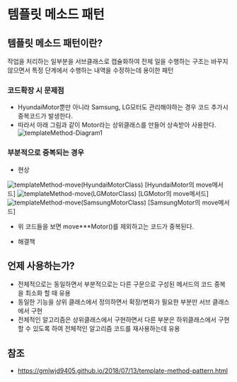 # 템플릿 메소드 패턴

## 템플릿 메소드 패턴이란?

작업을 처리하는 일부분을 서브클래스로 캡슐화하여 전체 일을 수행하는 구조는 바꾸지 않으면서 특정 단계에서 수행하는 내역을 수정하는데 용이한 패턴

### 코드확장 시 문제점
- HyundaiMotor뿐만 아니라 Samsung, LG모터도 관리해야하는 경우 코드 추가시 중복코드가 발생한다.
- 따라서 아래 그림과 같이 Motor라는 상위클래스를 만들어 상속받아 사용한다.
![templateMethod-Diagram1](https://user-images.githubusercontent.com/31653025/72790792-92cf7400-3c79-11ea-9cdb-6a689b902d3b.PNG)

### 부분적으로 중복되는 경우
- 현상

![templateMethod-move(HyundaiMotorClass)](https://user-images.githubusercontent.com/31653025/72792253-0bcfcb00-3c7c-11ea-88d8-78c35d78457a.PNG)
[HyundaiMotor의 move메서드]
![templateMethod-move(LGMotorClass)](https://user-images.githubusercontent.com/31653025/72792256-0d998e80-3c7c-11ea-8baa-fdf70d382de3.PNG)
[LGMotor의 move메서드]
![templateMethod-move(SamsungMotorClass)](https://user-images.githubusercontent.com/31653025/72792261-0f635200-3c7c-11ea-92a0-971f36e00072.PNG)
[SamsungMotor의 move메서드]

- 위 코드들을 보면 move***Motor()를 제외하고는 코드가 중복된다.

- 해결책


## 언제 사용하는가?
- 전체적으로는 동일하면서 부분적으로는 다른 구문으로 구성된 메서드의 코드 중복을 최소화 할 때 유용
- 동일한 기능을 상위 클래스에서 정의하면서 확장/변화가 필요한 부분만 서브 클래스에서 구현
- 전체적인 알고리즘은 상위클래스에서 구현하면서 다른 부분은 하위클래스에서 구현할 수 있도록 하여 전체적인 알고리즘 코드를 재사용하는데 유용

## 참조 
- https://gmlwjd9405.github.io/2018/07/13/template-method-pattern.html
